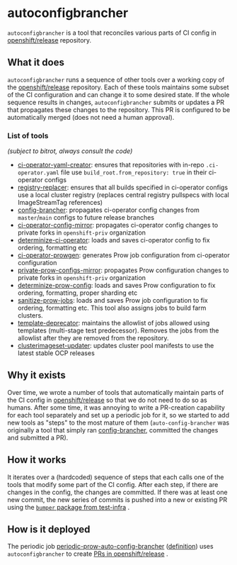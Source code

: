 # autoconfigbrancher

`autoconfigbrancher` is a tool that reconciles various parts of CI config
in [openshift/release](https://github.com/openshift/release/) repository.

## What it does

`autoconfigbrancher` runs a sequence of other tools over a working copy of
the [openshift/release](https://github.com/openshift/release/) repository. Each of these tools maintains some subset of
the CI configuration and can change it to some desired state. If the whole sequence results in changes,
`autoconfigbrancher` submits or updates a PR that propagates these changes to the repository. This PR is configured to
be automatically merged (does not need a human approval).

### List of tools

_(subject to bitrot, always consult the code)_

- [ci-operator-yaml-creator](https://github.com/openshift/ci-tools/tree/master/cmd/ci-operator-yaml-creator): ensures
  that repositories with in-repo `.ci-operator.yaml` file use `build_root.from_repository: true` in their ci-operator
  configs
- [registry-replacer](https://github.com/openshift/ci-tools/tree/master/cmd/registry-replacer): ensures that all builds
  specified in ci-operator configs use a local cluster registry (replaces central registry pullspecs with local
  ImageStreamTag references)
- [config-brancher](https://github.com/openshift/ci-tools/tree/master/cmd/config-brancher): propagates ci-operator
  config changes from `master`/`main` configs to future release branches
- [ci-operator-config-mirror](https://github.com/openshift/ci-tools/tree/master/cmd/ci-operator-config-mirror):
  propagates ci-operator config changes to private forks in `openshift-priv` organization
- [determinize-ci-operator](https://github.com/openshift/ci-tools/tree/master/cmd/determinize-ci-operator): loads and
  saves ci-operator config to fix ordering, formatting etc
- [ci-operator-prowgen](https://github.com/openshift/ci-tools/tree/master/cmd/ci-operator-prowgen): generates Prow job
  configuration from ci-operator configuration
- [private-prow-configs-mirror](https://github.com/openshift/ci-tools/tree/master/cmd/private-prow-configs-mirror):
  propagates Prow configuration changes to private forks in `openshift-priv` organization
- [determinize-prow-config](https://github.com/openshift/ci-tools/tree/master/cmd/private-prow-configs-mirror): loads
  and saves Prow configuration to fix ordering, formatting, proper sharding etc
- [sanitize-prow-jobs](https://github.com/openshift/ci-tools/tree/master/cmd/sanitize-prow-jobs): loads and saves Prow
  job configuration to fix ordering, formatting etc. This tool also assigns jobs to build farm clusters.
- [template-deprecator](https://github.com/openshift/ci-tools/tree/master/cmd/template-deprecator): maintains the
  allowlist of jobs allowed using templates (multi-stage test predecessor). Removes the jobs from the allowlist after
  they are removed from the repository.
- [clusterimageset-updater](https://github.com/openshift/ci-tools/tree/master/cmd/clusterimageset-updater): updates
  cluster pool manifests to use the latest stable OCP releases

## Why it exists

Over time, we wrote a number of tools that automatically maintain parts of the CI config
in [openshift/release](https://github.com/openshift/release/) so that we do not need to do so as humans. After some
time, it was annoying to write a PR-creation capability for each tool separately and set up a periodic job for it, so we
started to add new tools as "steps" to the most mature of them (`auto-config-brancher` was originally a tool that simply
ran [config-brancher](https://github.com/openshift/ci-tools/tree/master/cmd/config-brancher), committed the changes and
submitted a PR).

## How it works

It iterates over a (hardcoded) sequence of steps that each calls one of the tools that modify some part of the CI
config. After each step, if there are changes in the config, the changes are committed. If there was at least one new
commit, the new series of commits is pushed into a new or existing PR using
the [`bumper` package from test-infra](https://github.com/kubernetes/test-infra/blob/master/prow/cmd/generic-autobumper/bumper/bumper.go)
.

## How is it deployed

The periodic
job [periodic-prow-auto-config-brancher](https://prow.ci.openshift.org/?job=periodic-prow-auto-config-brancher) ([definition](https://github.com/openshift/release/blob/55cd2ebb8a00445fb06789433dfe98e2199b9a97/ci-operator/jobs/infra-periodics.yaml#L828-L875))
uses `autoconfigbrancher` to
create [PRs in openshift/release](https://github.com/openshift/release/pulls?q=is%3Apr+%22Automate+config+brancher%22+is%3Aclosed+sort%3Acreated-desc)
.
